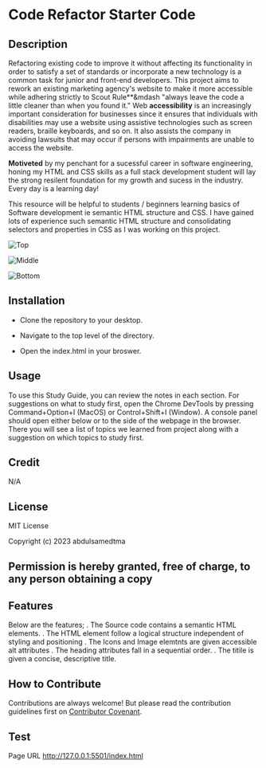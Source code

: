 # Code Refactor Starter Code

## Description

Refactoring existing code to improve it without affecting its functionality in order to satisfy a set of standards or incorporate a new technology is a common task for junior and front-end developers. This project aims to rework an existing marketing agency's website to make it more accessible while adhering strictly to Scout Rule**&mdash "always leave the code a little cleaner than when you found it."
Web **accessibility** is an increasingly important consideration for businesses since it ensures that individuals with disabilities may use a website using assistive technologies such as screen readers, braille keyboards, and so on.
It also assists the company in avoiding lawsuits that may occur if persons with impairments are unable to access the website. 

**Motiveted** by my penchant for a sucessful career in software engineering, honing my HTML and CSS skills as a full stack development student will lay the strong resilent foundation for my growth and sucess in the industry. Every day is a learning day!

This resource will be helpful to students / beginners learning basics of Software development ie semantic HTML structure and CSS. I have gained lots of experience such semantic HTML structure and consolidating selectors and properties in CSS as   I was working on this project.








![Top](https://github.com/abdulsamedtma/Code-Refactor-Challenge-1/assets/129804994/79d48eeb-90eb-4c93-8bd9-3cf7919d9a4c)








![Middle](https://github.com/abdulsamedtma/Code-Refactor-Challenge-1/assets/129804994/7b28d92d-a7c5-4ae9-8dfc-c8b18f8b03ed)








![Bottom](https://github.com/abdulsamedtma/Code-Refactor-Challenge-1/assets/129804994/88842f4a-c49d-46bc-a85f-1ffedf867247)






## Installation
* Clone the repository to your desktop.
 
* Navigate to the top level of the directory.
 
* Open the index.html in your broswer.


## Usage
To use this Study Guide, you can review the notes in each section. For suggestions on what to study first, open the Chrome DevTools by pressing Command+Option+I (MacOS) or Control+Shift+I (Window). A console panel should open either below or to the side of the webpage in the browser. There you will see a list of topics we learned from project along with a suggestion on which topics to study first.

## Credit 
N/A

## License

MIT License

Copyright (c) 2023 abdulsamedtma

Permission is hereby granted, free of charge, to any person obtaining a copy
---

## Features

Below are the features;
. The Source code contains a semantic HTML elements.
. The HTML element  follow a logical structure independent of styling and positioning
. The Icons and Image elemtnts  are given accessible alt attributes
. The heading attributes fall in a sequential order.
. The titile is given a concise, descriptive title.

## How to Contribute

Contributions are always welcome! But please read the contribution guidelines first on [Contributor Covenant](https://www.contributor-covenant.org/).


## Test
Page URL  http://127.0.0.1:5501/index.html
